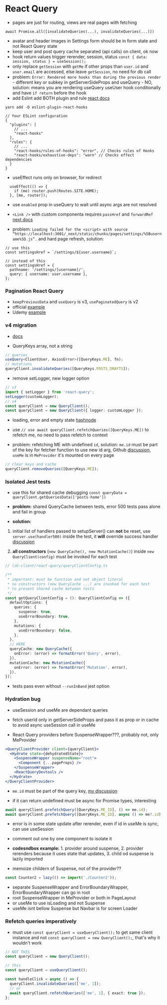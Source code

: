 # React Query

- pages are just for routing, views are real pages with fetching

```
await Promise.all([invalidateQueries(...), invalidateQueries(...)])
```

- avatar and header images in Settings form should be in form state and not React Query state
- keep user and post query cache separated (api calls) on client, ok now
- hook return values trigger rerender, session, status `const { data: session, status } = useSession();`
- only replace `getSession` with `getMe` if other props than `user.id` and `user.email` are accessed, else leave `getSession`, no need for db call
- problem: `Error: Rendered more hooks than during the previous render` - different key or subkey in getServerSideProps and useQuery - NO, solution: means you are rendering useQuery useUser hook conditionally and have `if return` before the hook
- add Eslint add BOTH plugin and rule [react docs](https://reactjs.org/docs/hooks-rules.html)

```
yarn add -D eslint-plugin-react-hooks

// Your ESLint configuration
{
  "plugins": [
    // ...
    "react-hooks"
  ],
  "rules": {
    // ...
    "react-hooks/rules-of-hooks": "error", // Checks rules of Hooks
    "react-hooks/exhaustive-deps": "warn" // Checks effect dependencies
  }
}
```

- useEffect runs only on browser, for redirect

```
  useEffect(() => {
    if (me) router.push(Routes.SITE.HOME);
  }, [me, router]);
```

- use `enabled` prop in useQuery to wait until async args are not resolved

- `<Link />` with custom componenta requires `passHref` and `forwardRef` [next docs](https://nextjs.org/docs/api-reference/next/link#dynamic-routes)

- problem: `Loading failed for the <script> with source “https://localhost:3001/_next/static/chunks/pages/settings/%5Busername%5D.js”.` and hard page refresh, solution:

```
// use this
const settingsHref = `/settings/${user.username}`;

// instead of this
const settingsHref = {
  pathname: '/settings/[username]/',
  query: { username: user.username },
};
```

### Pagination React Query

- `keepPreviousData` and `useQuery` is v3, `usePaginatedQuery` is v2
- official [example](https://github.dev/tannerlinsley/react-query)
- Udemy [example](https://github.dev/bonnie/udemy-REACT-QUERY)

### v4 migration

- [docs](https://react-query-beta.tanstack.com/guides/migrating-to-react-query-4)

- QueryKeys array, not a string

```ts
// queries
useQuery<ClientUser, AxiosError>([QueryKeys.ME], fn);
// mutations
queryClient.invalidateQueries([QueryKeys.POSTS_DRAFTS]);
```

- remove setLogger, new logger option

```ts
// v3
import { setLogger } from 'react-query';
setLogger(customLogger);
// v4
const queryClient = new QueryClient();
const queryClient = new QueryClient({ logger: customLogger });
```

- loading, error and empty state [hashnode](https://blog.whereisthemouse.com/good-practices-for-loading-error-and-empty-states-in-react)

- use `// use await queryClient.refetchQueries([QueryKeys.ME])` to refetch me, no need to pass refetch to context

- problem: refetching ME with undefined `id`, solution: `me.id` must be part of the key for fetcher function to use new id arg, Github [discussion](https://github.com/tannerlinsley/react-query/discussions/3514), `useMe` is in `MeProvider` it's mounted on every page

```ts
// clear keys and cache
queryClient.removeQueries([QueryKeys.ME]);
```

### Isolated Jest tests

- use this for shared cache debugging `const queryData = queryClient.getQueriesData(['posts-home'])`

- **problem:** shared QueryCache between tests, error 500 tests pass alone and fail in group
- **solution:**

1.  initial list of handlers passed to setupServer() can **not** be reset, use `server.use(handler500)` inside the test, it **will** override success handler [discussion](https://github.com/mswjs/msw/discussions/1289)

2.  **all constructors** (`new QueryCache(), new MutationCache()`) inside `new QueryClient(config)` must be invoked for each test

```ts
// lib-client/react-query/queryClientConfig.ts

/**
 * important: must be function and not object literal
 * so constructors (new QueryCache ...) are invoked for each test
 * to prevent shared cache between tests
 */
const getQueryClientConfig = (): QueryClientConfig => ({
  defaultOptions: {
    queries: {
      suspense: true,
      useErrorBoundary: true,
    },
    mutations: {
      useErrorBoundary: false,
    },
  },
  // HERE
  queryCache: new QueryCache({
    onError: (error) => formatError('Query', error),
  }),
  mutationCache: new MutationCache({
    onError: (error) => formatError('Mutation', error),
  }),
});
```

- tests pass even without `--runInBand` jest option

### Hydration bug

- useSession and useMe are dependant queries
- fetch userId only in getServerSideProps and pass it as prop or in cache to avoid async useSession call in useMe

- React Query providers before SuspenseWrapper???, probably not, only MeProvider

```jsx
<QueryClientProvider client={queryClient}>
  <Hydrate state={dehydratedState}>
    <SuspenseWrapper suspenseName="root">
      <Component {...pageProps} />
    </SuspenseWrapper>
    <ReactQueryDevtools />
  </Hydrate>
</QueryClientProvider>
```

- `me.id` must be part of the query key, [my discussion](https://github.com/TanStack/query/discussions/3514)

- if it can return undefined must be async for Promise types, interesting

```ts
await queryClient.prefetchQuery([QueryKeys.ME_ID], () => me.id);
await queryClient.prefetchQuery([QueryKeys.ME_ID], async () => me?.id);
```

- error is in some state update after rerender, even if id in useMe is sync, can use useSession
- comment out one by one component to isolate it

- **codesndbox example:** 1. provider around suspense, 2. provider rerenders because it uses state that updates, 3. child od suspense is lazily imported

- memoize childern of Suspense, not of the provider??

```ts
const Counter2 = lazy(() => import('./Counter2'));
```

- separate SuspenseWrapper and ErrorBoundaryWrapper, ErrorBoundaryWrapper can go in root
- root SuspenseWrapper in MeProvider or both in PageLayout
- or useMe to use isLoading and not Suspense
- useMe isnt bellow Suspense but Navbar is for screen Loader

### Refetch queries imperatively

- must use `const queryClient = useQueryClient();` to get same client instance and not `const queryClient = new QueryClient();`, that's why it wouldn't work

```ts
// NOT THIS
const queryClient = new QueryClient();

// this
const queryClient = useQueryClient();

const handleClick = async () => {
  queryClient.invalidateQueries(['me', 1]);
  // or
  await queryClient.refetchQueries(['me', 1], { exact: true });
};
```
